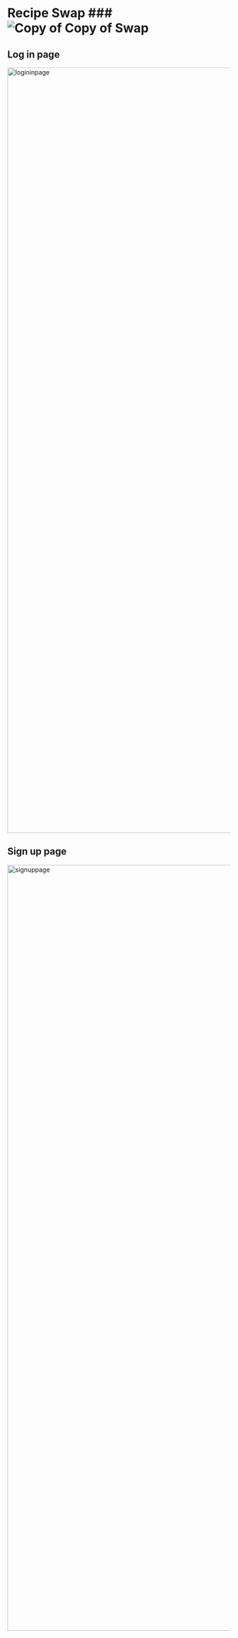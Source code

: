 # Recipe Swap ### ![Copy of Copy of Swap](https://user-images.githubusercontent.com/117698398/235859107-a18f7583-9653-4f88-847f-f16d171165f6.png)

## Log in page
<img width="1724" alt="logininpage" src="https://user-images.githubusercontent.com/117698398/235858879-c3a02c6e-42d3-487f-9df8-dc2a966d8414.png">


## Sign up page
<img width="1725" alt="signuppage" src="https://user-images.githubusercontent.com/117698398/235858913-2043ea1f-c938-42f5-94c9-d61d26d85b24.png">
